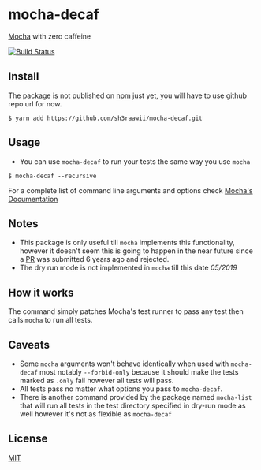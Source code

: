 # mocha-decaf

[Mocha](https://mochajs.org/) with zero caffeine

[![Build Status](https://travis-ci.org/sh3raawii/mocha-decaf.svg?branch=master)](https://travis-ci.org/sh3raawii/mocha-decaf)

## Install

The package is not published on [npm](https://www.npmjs.com/) just yet, you will have to use github repo url for now.
```Shell
$ yarn add https://github.com/sh3raawii/mocha-decaf.git
```

## Usage
- You can use `mocha-decaf` to run your tests the same way you use `mocha`
```Shell
$ mocha-decaf --recursive
```
For a complete list of command line arguments and options check [Mocha's Documentation](https://mochajs.org/#command-line-usage)

## Notes

- This package is only useful till `mocha` implements this functionality, however it doesn't seem this is going to happen in the near future since a [PR](https://github.com/mochajs/mocha/pull/1070) was submitted 6 years ago and rejected.
- The dry run mode is not implemented in `mocha` till this date *05/2019* 

## How it works

The command simply patches Mocha's test runner to pass any test then calls `mocha` to run all tests.

## Caveats

- Some `mocha` arguments won't behave identically when used with `mocha-decaf` most notably `--forbid-only` because it should make the tests marked as `.only` fail however all tests will pass.
- All tests pass no matter what options you pass to `mocha-decaf`.
- There is another command provided by the package named `mocha-list` that will run all tests in the test directory specified in dry-run mode as well however it's not as flexible as `mocha-decaf`

## License

[MIT](LICENSE)
